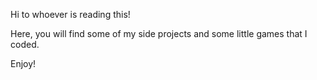 Hi to whoever is reading this!

Here, you will find some of my side projects and some little games that I coded.

Enjoy!
